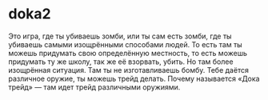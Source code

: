 # doka2
Это игра, где ты убиваешь зомби, или ты сам есть зомби, где ты убиваешь самыми изощрёнными способами людей. То есть там ты можешь придумать свою определённую местность, то есть можешь придумать ту же школу, так же её взорвать, убить. Но там более изощрённая ситуация. Там ты не изготавливаешь бомбу. Тебе даётся различное оружие, ты можешь трейд делать. Почему называется «Дока трейд» — там идет трейд различными оружиями.
